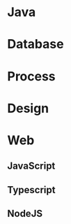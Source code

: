 # Java


# Database


# Process


# Design


# Web
## JavaScript 


## Typescript 



## NodeJS 



